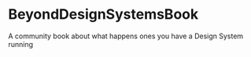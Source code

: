 # BeyondDesignSystemsBook
A community book about what happens ones you have a Design System running
